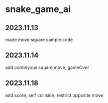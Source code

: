 # snake_game_ai

## 2023.11.13
made move square sample code

## 2023.11.14
add continyous square move, gameOver

## 2023.11.18
add score, self collision, restrict opposite move